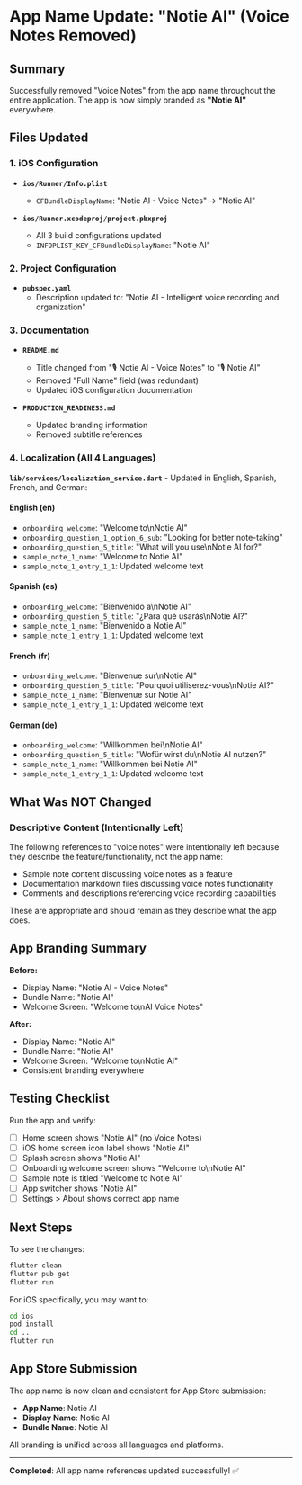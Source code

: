 # App Name Update: "Notie AI" (Voice Notes Removed)

## Summary
Successfully removed "Voice Notes" from the app name throughout the entire application. The app is now simply branded as **"Notie AI"** everywhere.

## Files Updated

### 1. iOS Configuration
- **`ios/Runner/Info.plist`**
  - `CFBundleDisplayName`: "Notie AI - Voice Notes" → "Notie AI"
  
- **`ios/Runner.xcodeproj/project.pbxproj`**
  - All 3 build configurations updated
  - `INFOPLIST_KEY_CFBundleDisplayName`: "Notie AI"

### 2. Project Configuration
- **`pubspec.yaml`**
  - Description updated to: "Notie AI - Intelligent voice recording and organization"

### 3. Documentation
- **`README.md`**
  - Title changed from "🎙️ Notie AI - Voice Notes" to "🎙️ Notie AI"
  - Removed "Full Name" field (was redundant)
  - Updated iOS configuration documentation
  
- **`PRODUCTION_READINESS.md`**
  - Updated branding information
  - Removed subtitle references

### 4. Localization (All 4 Languages)
**`lib/services/localization_service.dart`** - Updated in English, Spanish, French, and German:

#### English (en)
- `onboarding_welcome`: "Welcome to\nNotie AI"
- `onboarding_question_1_option_6_sub`: "Looking for better note-taking"
- `onboarding_question_5_title`: "What will you use\nNotie AI for?"
- `sample_note_1_name`: "Welcome to Notie AI"
- `sample_note_1_entry_1_1`: Updated welcome text

#### Spanish (es)
- `onboarding_welcome`: "Bienvenido a\nNotie AI"
- `onboarding_question_5_title`: "¿Para qué usarás\nNotie AI?"
- `sample_note_1_name`: "Bienvenido a Notie AI"
- `sample_note_1_entry_1_1`: Updated welcome text

#### French (fr)
- `onboarding_welcome`: "Bienvenue sur\nNotie AI"
- `onboarding_question_5_title`: "Pourquoi utiliserez-vous\nNotie AI?"
- `sample_note_1_name`: "Bienvenue sur Notie AI"
- `sample_note_1_entry_1_1`: Updated welcome text

#### German (de)
- `onboarding_welcome`: "Willkommen bei\nNotie AI"
- `onboarding_question_5_title`: "Wofür wirst du\nNotie AI nutzen?"
- `sample_note_1_name`: "Willkommen bei Notie AI"
- `sample_note_1_entry_1_1`: Updated welcome text

## What Was NOT Changed

### Descriptive Content (Intentionally Left)
The following references to "voice notes" were intentionally left because they describe the feature/functionality, not the app name:

- Sample note content discussing voice notes as a feature
- Documentation markdown files discussing voice notes functionality
- Comments and descriptions referencing voice recording capabilities

These are appropriate and should remain as they describe what the app does.

## App Branding Summary

**Before:**
- Display Name: "Notie AI - Voice Notes"
- Bundle Name: "Notie AI"
- Welcome Screen: "Welcome to\nAI Voice Notes"

**After:**
- Display Name: "Notie AI"
- Bundle Name: "Notie AI"
- Welcome Screen: "Welcome to\nNotie AI"
- Consistent branding everywhere

## Testing Checklist

Run the app and verify:
- [ ] Home screen shows "Notie AI" (no Voice Notes)
- [ ] iOS home screen icon label shows "Notie AI"
- [ ] Splash screen shows "Notie AI"
- [ ] Onboarding welcome screen shows "Welcome to\nNotie AI"
- [ ] Sample note is titled "Welcome to Notie AI"
- [ ] App switcher shows "Notie AI"
- [ ] Settings > About shows correct app name

## Next Steps

To see the changes:
```bash
flutter clean
flutter pub get
flutter run
```

For iOS specifically, you may want to:
```bash
cd ios
pod install
cd ..
flutter run
```

## App Store Submission

The app name is now clean and consistent for App Store submission:
- **App Name**: Notie AI
- **Display Name**: Notie AI
- **Bundle Name**: Notie AI

All branding is unified across all languages and platforms.

---

**Completed**: All app name references updated successfully! ✅

